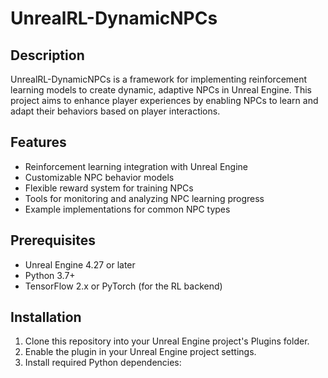 # UnrealRL-DynamicNPCs

## Description
UnrealRL-DynamicNPCs is a framework for implementing reinforcement learning models to create dynamic, adaptive NPCs in Unreal Engine. This project aims to enhance player experiences by enabling NPCs to learn and adapt their behaviors based on player interactions.

## Features
- Reinforcement learning integration with Unreal Engine
- Customizable NPC behavior models
- Flexible reward system for training NPCs
- Tools for monitoring and analyzing NPC learning progress
- Example implementations for common NPC types

## Prerequisites
- Unreal Engine 4.27 or later
- Python 3.7+
- TensorFlow 2.x or PyTorch (for the RL backend)

## Installation
1. Clone this repository into your Unreal Engine project's Plugins folder.
2. Enable the plugin in your Unreal Engine project settings.
3. Install required Python dependencies: